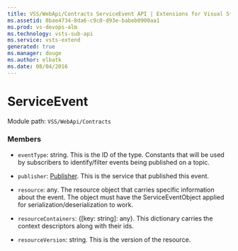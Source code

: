 ```yaml
---
title: VSS/WebApi/Contracts ServiceEvent API | Extensions for Visual Studio Team Services
ms.assetid: 8bae4734-8da6-c9c0-d93e-babeb0900aa1
ms.prod: vs-devops-alm
ms.technology: vsts-sub-api
ms.service: vsts-extend
generated: true
ms.manager: douge
ms.author: elbatk
ms.date: 08/04/2016
---
```


# ServiceEvent

Module path: `VSS/WebApi/Contracts`


### Members

* `eventType`: string. This is the ID of the type. Constants that will be used by subscribers to identify/filter events being published on a topic.

* `publisher`: [Publisher](../../../VSS/WebApi/Contracts/Publisher.md). This is the service that published this event.

* `resource`: any. The resource object that carries specific information about the event. The object must have the ServiceEventObject applied for serialization/deserialization to work.

* `resourceContainers`: {[key: string]: any}. This dictionary carries the context descriptors along with their ids.

* `resourceVersion`: string. This is the version of the resource.


